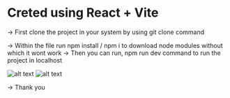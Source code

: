 # Creted using React + Vite

-> First clone the project in your system by using git clone command

-> Within the file run npm install / npm i to download node modules without which it wont work
-> Then you can run, npm run dev command to run the project in localhost

![alt text](image.png)
![alt text](image-1.png)

-> Thank you
